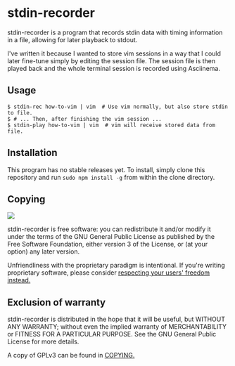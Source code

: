 stdin-recorder
==============

stdin-recorder is a program that records stdin data with timing information in a file, allowing for later playback to stdout.

I've written it because I wanted to store vim sessions in a way that I could later fine-tune simply by editing the session file. The session file is then played back and the whole terminal session is recorded using Asciinema.

Usage
-----

    $ stdin-rec how-to-vim | vim  # Use vim normally, but also store stdin to file.
	$ # ... Then, after finishing the vim session ...
	$ stdin-play how-to-vim | vim  # vim will receive stored data from file.

Installation
------------

This program has no stable releases yet. To install, simply clone this repository and run `sudo npm install -g` from within the clone directory.

Copying
-------

![](https://www.gnu.org/graphics/gplv3-127x51.png)

stdin-recorder is free software: you can redistribute it and/or modify it under the terms of the GNU General Public License as published by the Free Software Foundation, either version 3 of the License, or (at your option) any later version.

Unfriendliness with the proprietary paradigm is intentional. If you're writing proprietary software, please consider [respecting your users' freedom instead.](https://www.gnu.org/philosophy/free-sw.html)

Exclusion of warranty
---------------------

stdin-recorder is distributed in the hope that it will be useful, but WITHOUT ANY WARRANTY; without even the implied warranty of MERCHANTABILITY or FITNESS FOR A PARTICULAR PURPOSE. See the GNU General Public License for more details.

A copy of GPLv3 can be found in [COPYING.](COPYING)
